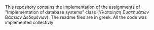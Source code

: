 This repository contains the implementation of the assignments of "Implementation of database systems" class (Υλοποίηση Συστημάτων Βάσεων Δεδομένων). The readme files are in greek. All the code was implemented collectivly
